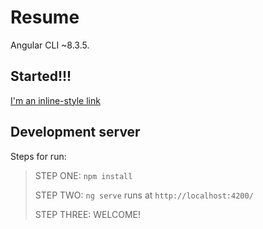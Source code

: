 # Resume

Angular CLI ~8.3.5.

## Started!!!

[I'm an inline-style link](https://sergey-v.web.app/)

## Development server

Steps for run:
> STEP ONE: `npm install`
> 
> STEP TWO: `ng serve` runs at `http://localhost:4200/`
> 
> STEP THREE: WELCOME!
